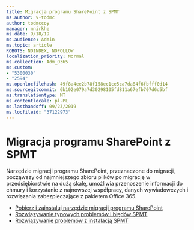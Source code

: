 ```yaml
---
title: Migracja programu SharePoint z SPMT
ms.author: v-todmc
author: todmccoy
manager: mnirkhe
ms.date: 9/18/19
ms.audience: Admin
ms.topic: article
ROBOTS: NOINDEX, NOFOLLOW
localization_priority: Normal
ms.collection: Adm_O365
ms.custom:
- "5300030"
- "2594"
ms.openlocfilehash: 49f8a4ee2b78f158ec1ce5ca7da84f6fbfff0d14
ms.sourcegitcommit: 6b102e079a7d30298105fd811a67efb707d6d5bf
ms.translationtype: MT
ms.contentlocale: pl-PL
ms.lasthandoff: 09/23/2019
ms.locfileid: "37122973"
---
```

# <a name="sharepoint-migration-with-spmt"></a>Migracja programu SharePoint z SPMT

Narzędzie migracji programu SharePoint, przeznaczone do migracji, począwszy od najmniejszego zbioru plików po migrację w przedsiębiorstwie na dużą skalę, umożliwia przenoszenie informacji do chmury i korzystanie z najnowszej współpracy, danych wywiadowczych i rozwiązania zabezpieczające z pakietem Office 365.

- [Pobierz i zainstaluj narzędzie migracji programu SharePoint](https://docs.microsoft.com/sharepointmigration/introducing-the-sharepoint-migration-tool)
- [Rozwiązywanie typowych problemów i błędów SPMT](https://docs.microsoft.com/sharepointmigration/troubleshooting-common-spmt-issues)
- [Rozwiązywanie problemów z instalacją SPMT](https://docs.microsoft.com/sharepointmigration/spmt-install-issues#troubleshooting-spmt-installation-issues)
